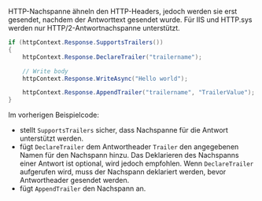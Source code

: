 HTTP-Nachspanne ähneln den HTTP-Headers, jedoch werden sie erst gesendet, nachdem der Antworttext gesendet wurde. Für IIS und HTTP.sys werden nur HTTP/2-Antwortnachspanne unterstützt.

```csharp
if (httpContext.Response.SupportsTrailers())
{
    httpContext.Response.DeclareTrailer("trailername"); 

    // Write body
    httpContext.Response.WriteAsync("Hello world");

    httpContext.Response.AppendTrailer("trailername", "TrailerValue");
}
```

Im vorherigen Beispielcode:

* stellt `SupportsTrailers` sicher, dass Nachspanne für die Antwort unterstützt werden.
* fügt `DeclareTrailer` dem Antwortheader `Trailer` den angegebenen Namen für den Nachspann hinzu. Das Deklarieren des Nachspanns einer Antwort ist optional, wird jedoch empfohlen. Wenn `DeclareTrailer` aufgerufen wird, muss der Nachspann deklariert werden, bevor Antwortheader gesendet werden.
* fügt `AppendTrailer` den Nachspann an.
